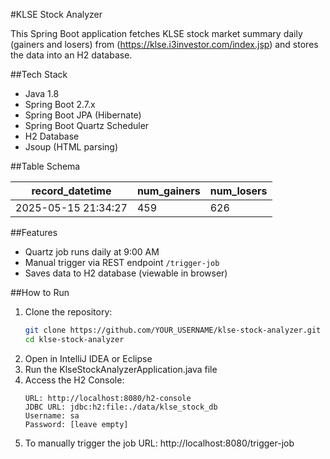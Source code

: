#KLSE Stock Analyzer 

This Spring Boot application fetches KLSE stock market summary daily (gainers and losers) from (https://klse.i3investor.com/index.jsp) and stores the data into an H2 database.

##Tech Stack

- Java 1.8
- Spring Boot 2.7.x
- Spring Boot JPA (Hibernate)
- Spring Boot Quartz Scheduler
- H2 Database
- Jsoup (HTML parsing)

##Table Schema

| record_datetime       | num_gainers | num_losers |
|-----------------------|-------------|------------|
| 2025-05-15 21:34:27   | 459         | 626        |

##Features

- Quartz job runs daily at 9:00 AM
- Manual trigger via REST endpoint `/trigger-job`
- Saves data to H2 database (viewable in browser)

##How to Run

1. Clone the repository:
   ```bash
   git clone https://github.com/YOUR_USERNAME/klse-stock-analyzer.git
   cd klse-stock-analyzer

2. Open in IntelliJ IDEA or Eclipse
3. Run the KlseStockAnalyzerApplication.java file
4. Access the H2 Console:
    ```in the console
   URL: http://localhost:8080/h2-console
   JDBC URL: jdbc:h2:file:./data/klse_stock_db
   Username: sa
   Password: [leave empty]
    
5. To manually trigger the job
   URL: http://localhost:8080/trigger-job
